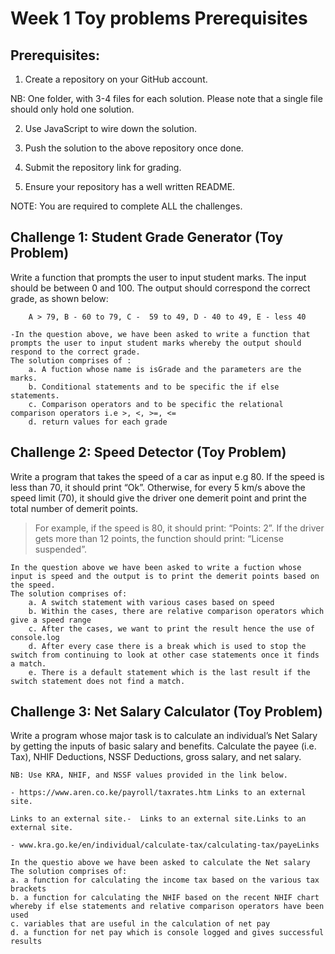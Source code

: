 # Week 1 Toy problems Prerequisites

## Prerequisites: 

1. Create a repository on your GitHub account. 

NB: One folder, with 3-4 files for each solution. Please note that a single file should only hold one solution.

2. Use JavaScript to wire down the solution.

3. Push the solution to the above repository once done.

4. Submit the repository link for grading.

5. Ensure your repository has a well written README.

NOTE: You are required to complete ALL the challenges.

## Challenge 1: Student Grade Generator (Toy Problem)

Write a function that prompts the user to input student marks. The input should be between 0 and 100. The output should correspond the correct grade, as shown below: 

        A > 79, B - 60 to 79, C -  59 to 49, D - 40 to 49, E - less 40
    
    -In the question above, we have been asked to write a function that prompts the user to input student marks whereby the output should respond to the correct grade.
    The solution comprises of : 
        a. A fuction whose name is isGrade and the parameters are the marks. 
        b. Conditional statements and to be specific the if else statements.
        c. Comparison operators and to be specific the relational comparison operators i.e >, <, >=, <=
        d. return values for each grade


## Challenge 2: Speed Detector (Toy Problem)

Write a program that takes the speed of a car as input e.g 80. If the speed is less than 70, it should print “Ok”. Otherwise, for every 5 km/s above the speed limit (70), it should give the driver one demerit point and print the total number of demerit points.

   > For example, if the speed is 80, it should print: “Points: 2”. If the driver gets more than 12 points, the function should print: “License suspended”.

    In the question above we have been asked to write a fuction whose input is speed and the output is to print the demerit points based on the speed.
    The solution comprises of:
        a. A switch statement with various cases based on speed
        b. Within the cases, there are relative comparison operators which give a speed range
        c. After the cases, we want to print the result hence the use of console.log
        d. After every case there is a break which is used to stop the switch from continuing to look at other case statements once it finds a match.
        e. There is a default statement which is the last result if the switch statement does not find a match.


## Challenge 3: Net Salary Calculator (Toy Problem)

Write a program whose major task is to calculate an individual’s Net Salary by getting the inputs of basic salary and benefits. Calculate the payee (i.e. Tax), NHIF Deductions, NSSF Deductions, gross salary, and net salary. 

    NB: Use KRA, NHIF, and NSSF values provided in the link below.

    - https://www.aren.co.ke/payroll/taxrates.htm Links to an external site.

    Links to an external site.-  Links to an external site.Links to an external site.

    - www.kra.go.ke/en/individual/calculate-tax/calculating-tax/payeLinks

    In the questio above we have been asked to calculate the Net salary
    The solution comprises of:
    a. a function for calculating the income tax based on the various tax brackets
    b. a function for calculating the NHIF based on the recent NHIF chart whereby if else statements and relative comparison operators have been used
    c. variables that are useful in the calculation of net pay
    d. a function for net pay which is console logged and gives successful results
